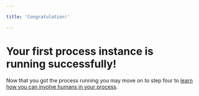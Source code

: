 ```yaml
---

title: 'Congratulation!'

---
```


# Your first process instance is running successfully!

Now that you got the process running you may move on to step four to [learn how you can involve humans in your process](/get-started/quick-start/user-task/).

